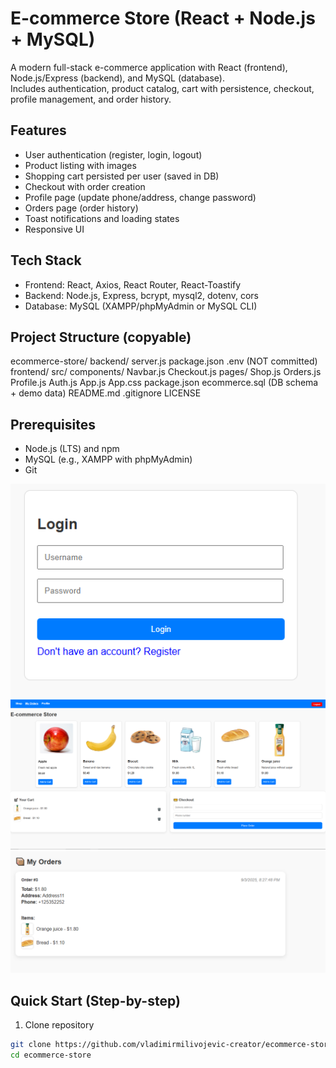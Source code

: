 # E-commerce Store (React + Node.js + MySQL)

A modern full-stack e-commerce application with React (frontend), Node.js/Express (backend), and MySQL (database).  
Includes authentication, product catalog, cart with persistence, checkout, profile management, and order history.

## Features
- User authentication (register, login, logout)
- Product listing with images
- Shopping cart persisted per user (saved in DB)
- Checkout with order creation
- Profile page (update phone/address, change password)
- Orders page (order history)
- Toast notifications and loading states
- Responsive UI

## Tech Stack
- Frontend: React, Axios, React Router, React-Toastify
- Backend: Node.js, Express, bcrypt, mysql2, dotenv, cors
- Database: MySQL (XAMPP/phpMyAdmin or MySQL CLI)

## Project Structure (copyable)
ecommerce-store/
  backend/
    server.js
    package.json
    .env            (NOT committed)
  frontend/
    src/
      components/
        Navbar.js
        Checkout.js
      pages/
        Shop.js
        Orders.js
        Profile.js
        Auth.js
      App.js
      App.css
    package.json
  ecommerce.sql      (DB schema + demo data)
  README.md
  .gitignore
  LICENSE

## Prerequisites
- Node.js (LTS) and npm
- MySQL (e.g., XAMPP with phpMyAdmin)
- Git

![Login Page](screenshots/login.png)
![Shop Page](screenshots/shop.png)
![Orders Page](screenshots/orders.png)


## Quick Start (Step-by-step)

1) Clone repository
```bash
git clone https://github.com/vladimirmilivojevic-creator/ecommerce-store.git
cd ecommerce-store


